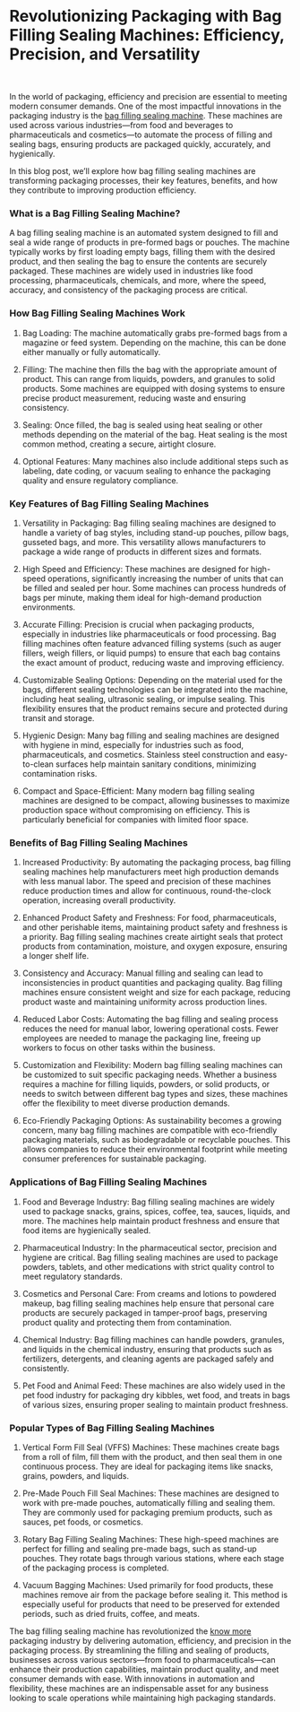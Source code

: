 <p><!-- x-tinymce/html --></p>
<h1>&nbsp;</h1>
<!-- x-tinymce/html -->
<h1>Revolutionizing Packaging with Bag Filling Sealing Machines: Efficiency, Precision, and Versatility</h1>
<p>&nbsp;</p>
<p>In the world of packaging, efficiency and precision are essential to meeting modern consumer demands. One of the most impactful innovations in the packaging industry is the <a href="https://www.fillsealmach.com/BAG-FILLING-SEALING-c216150/">bag filling sealing machine</a>. These machines are used across various industries&mdash;from food and beverages to pharmaceuticals and cosmetics&mdash;to automate the process of filling and sealing bags, ensuring products are packaged quickly, accurately, and hygienically.</p>
<p>In this blog post, we&rsquo;ll explore how bag filling sealing machines are transforming packaging processes, their key features, benefits, and how they contribute to improving production efficiency.</p>
<h3>What is a Bag Filling Sealing Machine?</h3>
<p>A bag filling sealing machine is an automated system designed to fill and seal a wide range of products in pre-formed bags or pouches. The machine typically works by first loading empty bags, filling them with the desired product, and then sealing the bag to ensure the contents are securely packaged. These machines are widely used in industries like food processing, pharmaceuticals, chemicals, and more, where the speed, accuracy, and consistency of the packaging process are critical.</p>
<h3>How Bag Filling Sealing Machines Work</h3>
<ol>
<li>
<p>Bag Loading: The machine automatically grabs pre-formed bags from a magazine or feed system. Depending on the machine, this can be done either manually or fully automatically.</p>
</li>
<li>
<p>Filling: The machine then fills the bag with the appropriate amount of product. This can range from liquids, powders, and granules to solid products. Some machines are equipped with dosing systems to ensure precise product measurement, reducing waste and ensuring consistency.</p>
</li>
<li>
<p>Sealing: Once filled, the bag is sealed using heat sealing or other methods depending on the material of the bag. Heat sealing is the most common method, creating a secure, airtight closure.</p>
</li>
<li>
<p>Optional Features: Many machines also include additional steps such as labeling, date coding, or vacuum sealing to enhance the packaging quality and ensure regulatory compliance.</p>
</li>
</ol>
<h3>Key Features of Bag Filling Sealing Machines</h3>
<ol>
<li>
<p>Versatility in Packaging: Bag filling sealing machines are designed to handle a variety of bag styles, including stand-up pouches, pillow bags, gusseted bags, and more. This versatility allows manufacturers to package a wide range of products in different sizes and formats.</p>
</li>
<li>
<p>High Speed and Efficiency: These machines are designed for high-speed operations, significantly increasing the number of units that can be filled and sealed per hour. Some machines can process hundreds of bags per minute, making them ideal for high-demand production environments.</p>
</li>
<li>
<p>Accurate Filling: Precision is crucial when packaging products, especially in industries like pharmaceuticals or food processing. Bag filling machines often feature advanced filling systems (such as auger fillers, weigh fillers, or liquid pumps) to ensure that each bag contains the exact amount of product, reducing waste and improving efficiency.</p>
</li>
<li>
<p>Customizable Sealing Options: Depending on the material used for the bags, different sealing technologies can be integrated into the machine, including heat sealing, ultrasonic sealing, or impulse sealing. This flexibility ensures that the product remains secure and protected during transit and storage.</p>
</li>
<li>
<p>Hygienic Design: Many bag filling and sealing machines are designed with hygiene in mind, especially for industries such as food, pharmaceuticals, and cosmetics. Stainless steel construction and easy-to-clean surfaces help maintain sanitary conditions, minimizing contamination risks.</p>
</li>
<li>
<p>Compact and Space-Efficient: Many modern bag filling sealing machines are designed to be compact, allowing businesses to maximize production space without compromising on efficiency. This is particularly beneficial for companies with limited floor space.</p>
</li>
</ol>
<h3>Benefits of Bag Filling Sealing Machines</h3>
<ol>
<li>
<p>Increased Productivity: By automating the packaging process, bag filling sealing machines help manufacturers meet high production demands with less manual labor. The speed and precision of these machines reduce production times and allow for continuous, round-the-clock operation, increasing overall productivity.</p>
</li>
<li>
<p>Enhanced Product Safety and Freshness: For food, pharmaceuticals, and other perishable items, maintaining product safety and freshness is a priority. Bag filling sealing machines create airtight seals that protect products from contamination, moisture, and oxygen exposure, ensuring a longer shelf life.</p>
</li>
<li>
<p>Consistency and Accuracy: Manual filling and sealing can lead to inconsistencies in product quantities and packaging quality. Bag filling machines ensure consistent weight and size for each package, reducing product waste and maintaining uniformity across production lines.</p>
</li>
<li>
<p>Reduced Labor Costs: Automating the bag filling and sealing process reduces the need for manual labor, lowering operational costs. Fewer employees are needed to manage the packaging line, freeing up workers to focus on other tasks within the business.</p>
</li>
<li>
<p>Customization and Flexibility: Modern bag filling sealing machines can be customized to suit specific packaging needs. Whether a business requires a machine for filling liquids, powders, or solid products, or needs to switch between different bag types and sizes, these machines offer the flexibility to meet diverse production demands.</p>
</li>
<li>
<p>Eco-Friendly Packaging Options: As sustainability becomes a growing concern, many bag filling machines are compatible with eco-friendly packaging materials, such as biodegradable or recyclable pouches. This allows companies to reduce their environmental footprint while meeting consumer preferences for sustainable packaging.</p>
</li>
</ol>
<h3>Applications of Bag Filling Sealing Machines</h3>
<ol>
<li>
<p>Food and Beverage Industry: Bag filling sealing machines are widely used to package snacks, grains, spices, coffee, tea, sauces, liquids, and more. The machines help maintain product freshness and ensure that food items are hygienically sealed.</p>
</li>
<li>
<p>Pharmaceutical Industry: In the pharmaceutical sector, precision and hygiene are critical. Bag filling sealing machines are used to package powders, tablets, and other medications with strict quality control to meet regulatory standards.</p>
</li>
<li>
<p>Cosmetics and Personal Care: From creams and lotions to powdered makeup, bag filling sealing machines help ensure that personal care products are securely packaged in tamper-proof bags, preserving product quality and protecting them from contamination.</p>
</li>
<li>
<p>Chemical Industry: Bag filling machines can handle powders, granules, and liquids in the chemical industry, ensuring that products such as fertilizers, detergents, and cleaning agents are packaged safely and consistently.</p>
</li>
<li>
<p>Pet Food and Animal Feed: These machines are also widely used in the pet food industry for packaging dry kibbles, wet food, and treats in bags of various sizes, ensuring proper sealing to maintain product freshness.</p>
</li>
</ol>
<h3>Popular Types of Bag Filling Sealing Machines</h3>
<ol>
<li>
<p>Vertical Form Fill Seal (VFFS) Machines: These machines create bags from a roll of film, fill them with the product, and then seal them in one continuous process. They are ideal for packaging items like snacks, grains, powders, and liquids.</p>
</li>
<li>
<p>Pre-Made Pouch Fill Seal Machines: These machines are designed to work with pre-made pouches, automatically filling and sealing them. They are commonly used for packaging premium products, such as sauces, pet foods, or cosmetics.</p>
</li>
<li>
<p>Rotary Bag Filling Sealing Machines: These high-speed machines are perfect for filling and sealing pre-made bags, such as stand-up pouches. They rotate bags through various stations, where each stage of the packaging process is completed.</p>
</li>
<li>
<p>Vacuum Bagging Machines: Used primarily for food products, these machines remove air from the package before sealing it. This method is especially useful for products that need to be preserved for extended periods, such as dried fruits, coffee, and meats.</p>
</li>
</ol>
<p>The bag filling sealing machine has revolutionized the <a href="https://www.fillsealmach.com/">know more</a> packaging industry by delivering automation, efficiency, and precision in the packaging process. By streamlining the filling and sealing of products, businesses across various sectors&mdash;from food to pharmaceuticals&mdash;can enhance their production capabilities, maintain product quality, and meet consumer demands with ease. With innovations in automation and flexibility, these machines are an indispensable asset for any business looking to scale operations while maintaining high packaging standards.</p>
